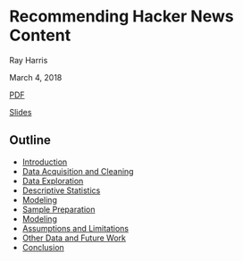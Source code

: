 # Recommending Hacker News Content
Ray Harris

March 4, 2018

[PDF](Report.pdf)

[Slides](https://docs.google.com/presentation/d/1OJ2JILEILx726Q8af-5XOXPtt84IBBUcNhumGbuxJYs)

## Outline

- [Introduction](#introduction)
- [Data Acquisition and Cleaning](#data-acquisition-and-cleaning)
- [Data Exploration](#data-exploration)
- [Descriptive Statistics](#descriptive-statistics)
- [Modeling](#modeling)
- [Sample Preparation](#sample-preparation)
- [Modeling](#modeling)
- [Assumptions and Limitations](#assumptions-and-limitations)
- [Other Data and Future Work](#other-data-and-future-work)
- [Conclusion](#conclusion)
